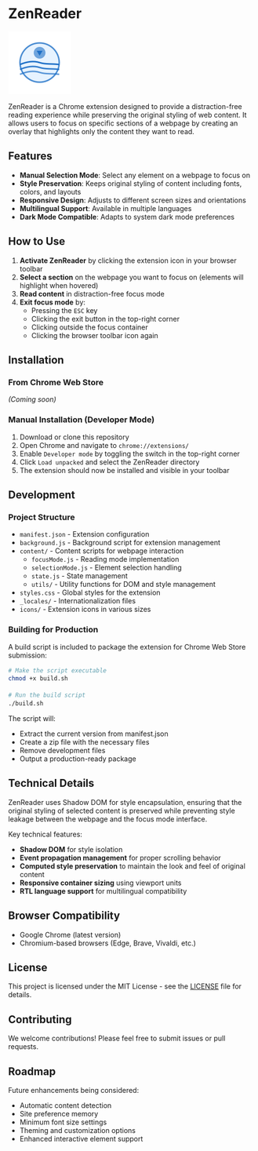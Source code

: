 # ZenReader

![ZenReader Logo](icons/icon128.png)

ZenReader is a Chrome extension designed to provide a distraction-free reading experience while preserving the original styling of web content. It allows users to focus on specific sections of a webpage by creating an overlay that highlights only the content they want to read.

## Features

- **Manual Selection Mode**: Select any element on a webpage to focus on
- **Style Preservation**: Keeps original styling of content including fonts, colors, and layouts
- **Responsive Design**: Adjusts to different screen sizes and orientations
- **Multilingual Support**: Available in multiple languages
- **Dark Mode Compatible**: Adapts to system dark mode preferences

## How to Use

1. **Activate ZenReader** by clicking the extension icon in your browser toolbar
2. **Select a section** on the webpage you want to focus on (elements will highlight when hovered)
3. **Read content** in distraction-free focus mode
4. **Exit focus mode** by:
   - Pressing the `ESC` key
   - Clicking the exit button in the top-right corner
   - Clicking outside the focus container
   - Clicking the browser toolbar icon again

## Installation

### From Chrome Web Store

*(Coming soon)*

### Manual Installation (Developer Mode)

1. Download or clone this repository
2. Open Chrome and navigate to `chrome://extensions/`
3. Enable `Developer mode` by toggling the switch in the top-right corner
4. Click `Load unpacked` and select the ZenReader directory
5. The extension should now be installed and visible in your toolbar

## Development

### Project Structure

- `manifest.json` - Extension configuration
- `background.js` - Background script for extension management
- `content/` - Content scripts for webpage interaction
  - `focusMode.js` - Reading mode implementation
  - `selectionMode.js` - Element selection handling
  - `state.js` - State management
  - `utils/` - Utility functions for DOM and style management
- `styles.css` - Global styles for the extension
- `_locales/` - Internationalization files
- `icons/` - Extension icons in various sizes

### Building for Production

A build script is included to package the extension for Chrome Web Store submission:

```bash
# Make the script executable
chmod +x build.sh

# Run the build script
./build.sh
```

The script will:
- Extract the current version from manifest.json
- Create a zip file with the necessary files
- Remove development files
- Output a production-ready package

## Technical Details

ZenReader uses Shadow DOM for style encapsulation, ensuring that the original styling of selected content is preserved while preventing style leakage between the webpage and the focus mode interface.

Key technical features:
- **Shadow DOM** for style isolation
- **Event propagation management** for proper scrolling behavior
- **Computed style preservation** to maintain the look and feel of original content
- **Responsive container sizing** using viewport units
- **RTL language support** for multilingual compatibility

## Browser Compatibility

- Google Chrome (latest version)
- Chromium-based browsers (Edge, Brave, Vivaldi, etc.)

## License

This project is licensed under the MIT License - see the [LICENSE](LICENSE) file for details.

## Contributing

We welcome contributions! Please feel free to submit issues or pull requests.

## Roadmap

Future enhancements being considered:
- Automatic content detection
- Site preference memory
- Minimum font size settings
- Theming and customization options
- Enhanced interactive element support
